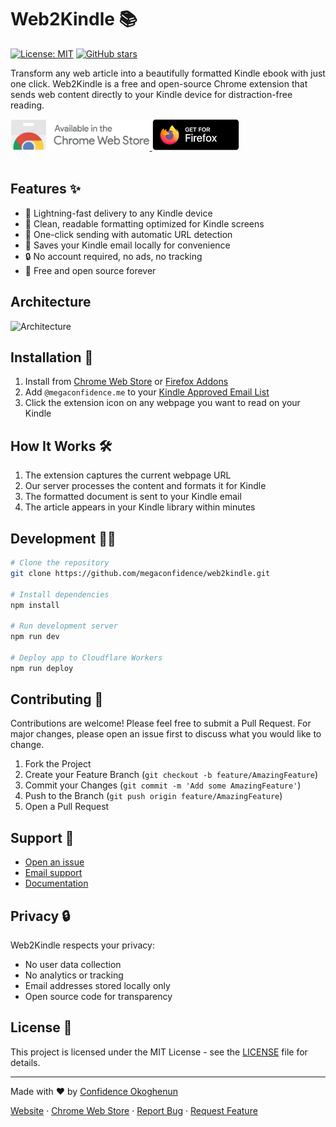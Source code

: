 # Web2Kindle 📚

[![License: MIT](https://img.shields.io/badge/License-MIT-blue.svg)](https://opensource.org/licenses/MIT)
[![GitHub stars](https://img.shields.io/github/stars/megaconfidence/web2kindle.svg)](https://github.com/megaconfidence/web2kindle/stargazers)

Transform any web article into a beautifully formatted Kindle ebook with just one click. Web2Kindle is a free and open-source Chrome extension that sends web content directly to your Kindle device for distraction-free reading.

<a href="https://chromewebstore.google.com/detail/web2kindle/kcafopmhdmijjdgckohoecjahhlhbbjk" target="_blank">
  <img src="/public/images/chrome.webp" style="height:50px;" />
</a>
<a
  href="https://addons.mozilla.org/en-US/firefox/addon/web2kindle/"
  target="_blank"
>
  <img src="/public/images/firefox.webp" style="height:50px;" />
</a>
</br>
</br>

## Features ✨

- 🚀 Lightning-fast delivery to any Kindle device
- 📱 Clean, readable formatting optimized for Kindle screens
- 🔄 One-click sending with automatic URL detection
- 💾 Saves your Kindle email locally for convenience
- 🔒 No account required, no ads, no tracking
- 💯 Free and open source forever

## Architecture

![Architecture](./images/arch.jpg)

## Installation 🔧

1. Install from [Chrome Web Store](https://chromewebstore.google.com/detail/web2kindle/kcafopmhdmijjdgckohoecjahhlhbbjk) or [Firefox Addons](https://addons.mozilla.org/en-US/firefox/addon/web2kindle/)
2. Add `@megaconfidence.me` to your [Kindle Approved Email List](https://www.amazon.com/gp/help/customer/display.html?nodeId=GX9XLEVV8G4DB28H)
3. Click the extension icon on any webpage you want to read on your Kindle

## How It Works 🛠️

1. The extension captures the current webpage URL
2. Our server processes the content and formats it for Kindle
3. The formatted document is sent to your Kindle email
4. The article appears in your Kindle library within minutes

## Development 👨‍💻

```bash
# Clone the repository
git clone https://github.com/megaconfidence/web2kindle.git

# Install dependencies
npm install

# Run development server
npm run dev

# Deploy app to Cloudflare Workers
npm run deploy
```

## Contributing 🤝

Contributions are welcome! Please feel free to submit a Pull Request. For major changes, please open an issue first to discuss what you would like to change.

1. Fork the Project
2. Create your Feature Branch (`git checkout -b feature/AmazingFeature`)
3. Commit your Changes (`git commit -m 'Add some AmazingFeature'`)
4. Push to the Branch (`git push origin feature/AmazingFeature`)
5. Open a Pull Request

## Support 💬

- [Open an issue](https://github.com/megaconfidence/web2kindle/issues)
- [Email support](mailto:confidence@megaconfidence.me)
- [Documentation](https://github.com/megaconfidence/web2kindle/README.md)

## Privacy 🔒

Web2Kindle respects your privacy:

- No user data collection
- No analytics or tracking
- Email addresses stored locally only
- Open source code for transparency

## License 📄

This project is licensed under the MIT License - see the [LICENSE](LICENSE) file for details.

---

Made with ❤️ by [Confidence Okoghenun](https://github.com/megaconfidence)

[Website](https://web2kindle.megaconfidence.me/) · [Chrome Web Store](https://chromewebstore.google.com/detail/web2kindle/kcafopmhdmijjdgckohoecjahhlhbbjk) · [Report Bug](https://github.com/megaconfidence/web2kindle/issues) · [Request Feature](https://github.com/megaconfidence/web2kindle/issues)

